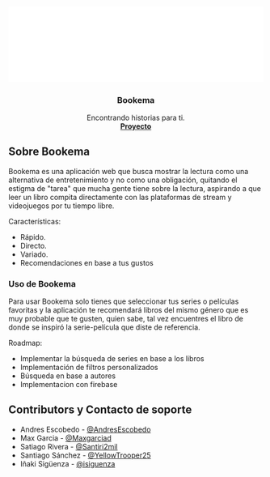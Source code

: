 <br />
<p align="center">
  <a href="https://github.com/othneildrew/Best-README-Template">
    <img src="img/logo.png" alt="Logo">
  </a>

  <h3 align="center">Bookema</h3>

  <p align="center">
    Encontrando historias para ti.
    <br />
    <a href="https://andresescobedo.github.io/Bookema/"><strong>Proyecto</strong></a>
  </p>
</p>

## Sobre Bookema

Bookema es una aplicación web que busca mostrar la lectura como una alternativa de entretenimiento y no como una obligación, quitando el estigma de "tarea" que mucha gente tiene sobre la lectura, aspirando a que leer un libro compita directamente con las plataformas de stream y videojuegos por tu tiempo libre.

Características:
* Rápido.
* Directo.
* Variado.
* Recomendaciones en base a tus gustos

### Uso de Bookema

Para usar Bookema solo tienes que seleccionar tus series o películas favoritas y la aplicación te recomendará libros del mismo género que es muy probable que te gusten, quien sabe, tal vez encuentres el libro de donde se inspiró la serie-película que diste de referencia.

Roadmap:
* Implementar la búsqueda de series en base a los libros
* Implementación de filtros personalizados
* Búsqueda en base a autores
* Implementacion con firebase


## Contributors y Contacto de soporte

* Andres Escobedo - [@AndresEscobedo](https://github.com/AndresEscobedo)
* Max Garcia - [@Maxgarciad](https://github.com/Maxgarciad)
* Satiago Rivera - [@Santiri2mil](https://github.com/Santiri2mil)
* Santiago Sánchez - [@YellowTrooper25](https://github.com/YellowTrooper25)
* Iñaki Sigüenza - [@isiguenza](https://github.com/isiguenza)







